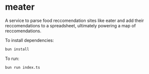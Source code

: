 # meater

A service to parse food reccomendation sites like eater and add their reccomendations to a spreadsheet, ultimately powering a map of reccomendations.

To install dependencies:

```bash
bun install
```

To run:

```bash
bun run index.ts
```
